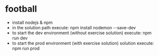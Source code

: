 # football

- install nodejs & npm
- in the solution path execute: 
    npm install nodemon --save-dev
- to start the dev environment (without exercise solution) execute: 
    npm run dev 
- to start the prod environment (with exercise solution) solution execute: 
    npm run prod